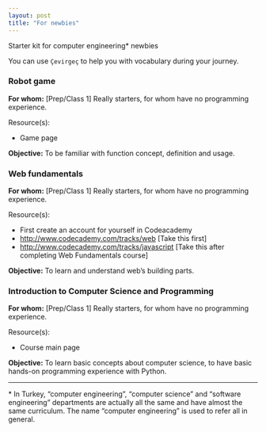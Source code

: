 ```yaml
---
layout: post
title: "For newbies"
---
```


Starter kit for computer engineering* newbies

You can use `Çevirgeç` to help you with vocabulary during your journey.

### Robot game

**For whom:** [Prep/Class 1] Really starters, for whom have no programming experience.

Resource(s):

* Game page

**Objective:** To be familiar with function concept, definition and usage.

### Web fundamentals

**For whom:** [Prep/Class 1] Really starters, for whom have no programming experience.

Resource(s):

* First create an account for yourself in Codeacademy
* http://www.codecademy.com/tracks/web [Take this first]
* http://www.codecademy.com/tracks/javascript [Take this after completing Web Fundamentals course]

**Objective:** To learn and understand web’s building parts.

### Introduction to Computer Science and Programming

**For whom:** [Prep/Class 1] Really starters, for whom have no programming experience.

Resource(s):

* Course main page

**Objective:** To learn basic concepts about computer science, to have basic hands-on programming experience with Python.

-----

\* In Turkey, “computer engineering”, “computer science” and “software engineering” departments are actually all the same and have almost the same curriculum. The name “computer engineering” is used to refer all in general.

